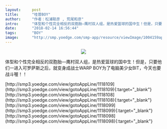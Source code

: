 ```yaml
---
layout:     post
title:      "哇普BOY"
author:     "作者：松浦聪彦 , 荒尾和彦"
intro:      "体型和个性完全相反的双胞胎—鹰村双人组，是热爱篮球的国中生！但是，只要他们一进入可罗萨斯之后，就变身成战士WARP BOY为了电脑美少女BIT，今天也要战斗喔！！"
date:       "2018-02-14 16:56:44"
tags:       "BOY"
image:      "http://smp.yoedge.com/smp-app/resource/viewImage/1004159appline.png"
---
```

<div style="text-align: center">
<p><img src="http://smp.yoedge.com/smp-app/resource/viewImage/1004159appline.png"/></p>
</div>
<p class="post-meta">
<span>体型和个性完全相反的双胞胎—鹰村双人组，是热爱篮球的国中生！但是，只要他们一进入可罗萨斯之后，就变身成战士WARP BOY为了电脑美少女BIT，今天也要战斗喔！！</span>
</p>
[http://smp3.yoedge.com/view/gotoAppLine/1118109](http://smp3.yoedge.com/view/gotoAppLine/1118109){:target="_blank"}
[http://smp3.yoedge.com/view/gotoAppLine/1118108](http://smp3.yoedge.com/view/gotoAppLine/1118108){:target="_blank"}
[http://smp3.yoedge.com/view/gotoAppLine/1118099](http://smp3.yoedge.com/view/gotoAppLine/1118099){:target="_blank"}
[http://smp3.yoedge.com/view/gotoAppLine/1118098](http://smp3.yoedge.com/view/gotoAppLine/1118098){:target="_blank"}


